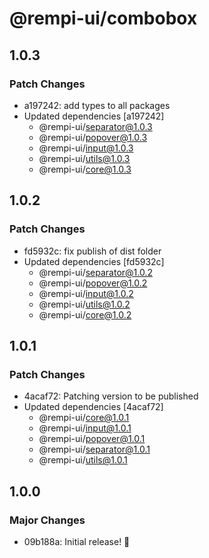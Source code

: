 # @rempi-ui/combobox

## 1.0.3

### Patch Changes

- a197242: add types to all packages
- Updated dependencies [a197242]
  - @rempi-ui/separator@1.0.3
  - @rempi-ui/popover@1.0.3
  - @rempi-ui/input@1.0.3
  - @rempi-ui/utils@1.0.3
  - @rempi-ui/core@1.0.3

## 1.0.2

### Patch Changes

- fd5932c: fix publish of dist folder
- Updated dependencies [fd5932c]
  - @rempi-ui/separator@1.0.2
  - @rempi-ui/popover@1.0.2
  - @rempi-ui/input@1.0.2
  - @rempi-ui/utils@1.0.2
  - @rempi-ui/core@1.0.2

## 1.0.1

### Patch Changes

- 4acaf72: Patching version to be published
- Updated dependencies [4acaf72]
  - @rempi-ui/core@1.0.1
  - @rempi-ui/input@1.0.1
  - @rempi-ui/popover@1.0.1
  - @rempi-ui/separator@1.0.1
  - @rempi-ui/utils@1.0.1

## 1.0.0

### Major Changes

- 09b188a: Initial release! 🎉
